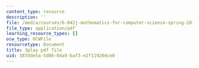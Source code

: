 ```yaml
---
content_type: resource
description: ''
file: /media/courses/6-042j-mathematics-for-computer-science-spring-2015/387dde5a5d0604a9baf3e2f11920dce0_4Dz4vNUxnZM.pdf
file_type: application/pdf
learning_resource_types: []
ocw_type: OCWFile
resourcetype: Document
title: 3play pdf file
uid: 387dde5a-5d06-04a9-baf3-e2f11920dce0
---
```


